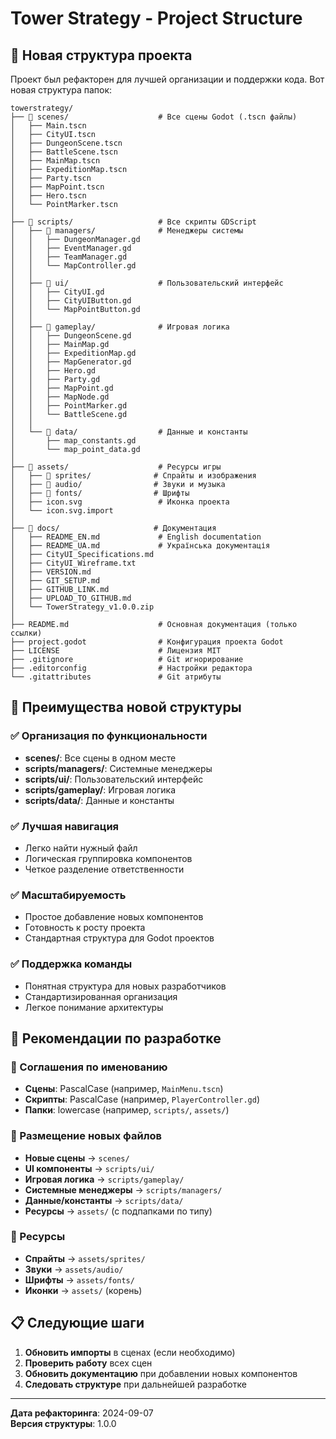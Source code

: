 # Tower Strategy - Project Structure

## 📁 Новая структура проекта

Проект был рефакторен для лучшей организации и поддержки кода. Вот новая структура папок:

```
towerstrategy/
├── 📁 scenes/                    # Все сцены Godot (.tscn файлы)
│   ├── Main.tscn
│   ├── CityUI.tscn
│   ├── DungeonScene.tscn
│   ├── BattleScene.tscn
│   ├── MainMap.tscn
│   ├── ExpeditionMap.tscn
│   ├── Party.tscn
│   ├── MapPoint.tscn
│   ├── Hero.tscn
│   └── PointMarker.tscn
│
├── 📁 scripts/                   # Все скрипты GDScript
│   ├── 📁 managers/              # Менеджеры системы
│   │   ├── DungeonManager.gd
│   │   ├── EventManager.gd
│   │   ├── TeamManager.gd
│   │   └── MapController.gd
│   │
│   ├── 📁 ui/                    # Пользовательский интерфейс
│   │   ├── CityUI.gd
│   │   ├── CityUIButton.gd
│   │   └── MapPointButton.gd
│   │
│   ├── 📁 gameplay/              # Игровая логика
│   │   ├── DungeonScene.gd
│   │   ├── MainMap.gd
│   │   ├── ExpeditionMap.gd
│   │   ├── MapGenerator.gd
│   │   ├── Hero.gd
│   │   ├── Party.gd
│   │   ├── MapPoint.gd
│   │   ├── MapNode.gd
│   │   ├── PointMarker.gd
│   │   └── BattleScene.gd
│   │
│   └── 📁 data/                  # Данные и константы
│       ├── map_constants.gd
│       └── map_point_data.gd
│
├── 📁 assets/                    # Ресурсы игры
│   ├── 📁 sprites/              # Спрайты и изображения
│   ├── 📁 audio/                # Звуки и музыка
│   ├── 📁 fonts/                # Шрифты
│   ├── icon.svg                 # Иконка проекта
│   └── icon.svg.import
│
├── 📁 docs/                     # Документация
│   ├── README_EN.md             # English documentation
│   ├── README_UA.md             # Українська документація
│   ├── CityUI_Specifications.md
│   ├── CityUI_Wireframe.txt
│   ├── VERSION.md
│   ├── GIT_SETUP.md
│   ├── GITHUB_LINK.md
│   ├── UPLOAD_TO_GITHUB.md
│   └── TowerStrategy_v1.0.0.zip
│
├── README.md                    # Основная документация (только ссылки)
├── project.godot                # Конфигурация проекта Godot
├── LICENSE                      # Лицензия MIT
├── .gitignore                   # Git игнорирование
├── .editorconfig                # Настройки редактора
└── .gitattributes               # Git атрибуты
```

## 🎯 Преимущества новой структуры

### ✅ Организация по функциональности
- **scenes/**: Все сцены в одном месте
- **scripts/managers/**: Системные менеджеры
- **scripts/ui/**: Пользовательский интерфейс
- **scripts/gameplay/**: Игровая логика
- **scripts/data/**: Данные и константы

### ✅ Лучшая навигация
- Легко найти нужный файл
- Логическая группировка компонентов
- Четкое разделение ответственности

### ✅ Масштабируемость
- Простое добавление новых компонентов
- Готовность к росту проекта
- Стандартная структура для Godot проектов

### ✅ Поддержка команды
- Понятная структура для новых разработчиков
- Стандартизированная организация
- Легкое понимание архитектуры

## 🔧 Рекомендации по разработке

### 📝 Соглашения по именованию
- **Сцены**: PascalCase (например, `MainMenu.tscn`)
- **Скрипты**: PascalCase (например, `PlayerController.gd`)
- **Папки**: lowercase (например, `scripts/`, `assets/`)

### 📁 Размещение новых файлов
- **Новые сцены** → `scenes/`
- **UI компоненты** → `scripts/ui/`
- **Игровая логика** → `scripts/gameplay/`
- **Системные менеджеры** → `scripts/managers/`
- **Данные/константы** → `scripts/data/`
- **Ресурсы** → `assets/` (с подпапками по типу)

### 🎨 Ресурсы
- **Спрайты** → `assets/sprites/`
- **Звуки** → `assets/audio/`
- **Шрифты** → `assets/fonts/`
- **Иконки** → `assets/` (корень)

## 📋 Следующие шаги

1. **Обновить импорты** в сценах (если необходимо)
2. **Проверить работу** всех сцен
3. **Обновить документацию** при добавлении новых компонентов
4. **Следовать структуре** при дальнейшей разработке

---

**Дата рефакторинга**: 2024-09-07  
**Версия структуры**: 1.0.0
